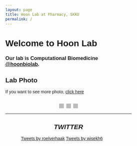```yaml
---
layout: page
title: Hoon Lab at Pharmacy, SKKU
permalink: /
---
```



<meta name="viewport" content="width=device-width, initial-scale=1">

<style>
* {box-sizing: border-box;}
body {font-family: Verdana, sans-serif;}
.mySlides {display: none;}
img {vertical-align: middle;
}
/* Slideshow container */
.slideshow-container {
  max-width: 1000px;
  position: relative;
  margin: auto;
}
/* Caption text */
.text {
  color: #f2f2f2;
  font-size: 15px;
  padding: 8px 12px;
  position: absolute;
  bottom: 8px;
  width: 100%;
  text-align: center;
}
/* Number text (1/3 etc) */
.numbertext {
  color: #f2f2f2;
  font-size: 12px;
  padding: 8px 12px;
  position: absolute;
  top: 0;
}
/* The dots/bullets/indicators */
.dot {
  height: 15px;
  width: 15px;
  margin: 0 2px;
  background-color: #bbb;/Users/nam-yunju/hoonlab6.github.io/_data/metadata.yml
  border-radius: 50%;
  display: inline-block;
  transition: background-color 0.6s ease;
}
.active {
  background-color: #717171;
}
/* Fading animation */
.fade {
  -webkit-animation-name: fade;
  -webkit-animation-duration: 1.5s;
  animation-name: fade;
  animation-duration: 1.5s;
}
@-webkit-keyframes fade {
  from {opacity: .4} 
  to {opacity: 1}
}
@keyframes fade {
  from {opacity: .4} 
  to {opacity: 1}
}
/* On smaller screens, decrease text size */
@media only screen and (max-width: 300px) {
  .text {font-size: 11px}
}
.center{
  text-align: center;
}
.outside{
  margin: 10px 50px 10px 50px;
}
</style>

# Welcome to Hoon Lab

### Our lab is Computational Biomedicine [@hoonbiolab](https://twitter.com/hoonbiolab).


## Lab Photo
If you want to see more photo, <a href="https://photos.google.com/u/0/share/AF1QipP5EpeeFRyzUYlB05eRdj0uSO-OLeG7xh4LmiYNmyp2ULNzuxmsR5TXkR3aWW_oKQ?key=WVVKUUhyZExyMndIcnVlNTBUekhjdDlkdThDcjJ3">click here</a>

<div class="slideshow-container">

<div class="mySlides fade">
  <div class="numbertext">1 / 3</div>
  <img src="{{site.url}}/assets/img/slideshow/photo1.png" style="width:100%">
</div>

<div class="mySlides fade">
  <div class="numbertext">2 / 3</div>
  <img src="{{site.url}}/assets/img/slideshow/photo2.png" style="width:100%">
</div>

<div class="mySlides fade">
  <div class="numbertext">3 / 3</div>
  <img src="{{site.url}}/assets/img/slideshow/photo3.png" style="width:100%">
</div>

</div>
<br>

<div style="text-align:center">
  <span class="dot"></span> 
  <span class="dot"></span> 
  <span class="dot"></span> 
</div>

<script>
/*It is linked with Lab photo*/
var slideIndex = 0;
showSlides();

function showSlides() {
  var i;
  var slides = document.getElementsByClassName("mySlides");
  var dots = document.getElementsByClassName("dot");
  for (i = 0; i < slides.length; i++) {
    slides[i].style.display = "none";  
  }
  slideIndex++;
  if (slideIndex > slides.length) {slideIndex = 1}    
  for (i = 0; i < dots.length; i++) {
    dots[i].className = dots[i].className.replace(" active", "");
  }
  slides[slideIndex-1].style.display = "block";  
  dots[slideIndex-1].className += " active";
  setTimeout(showSlides, 3000); // Change image every 2 seconds
}
</script>


<hr>

<link
    rel="stylesheet"
    href="https://cdnjs.cloudflare.com/ajax/libs/font-awesome/5.8.2/css/all.min.css"
  />



<div class="col-sm-12"> <div class="center">
<h2><i class="fab fa-twitter">TWITTER</i></h2>
</div></div>


<div class="outside">
<div class="row">
  <div class="col-sm-6">
<a class="twitter-timeline" href="https://twitter.com/roelverhaak?ref_src=twsrc%5Etfw">Tweets by roelverhaak</a> <script async src="https://platform.twitter.com/widgets.js" charset="utf-8"></script>
<a class="twitter-timeline" href="https://twitter.com/wisekh6?ref_src=twsrc%5Etfw">Tweets by wisekh6</a> <script async src="https://platform.twitter.com/widgets.js" charset="utf-8"></script>
  </div>
</div>
</div>


































